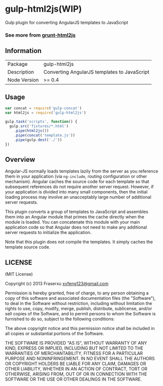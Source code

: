 gulp-html2js(WIP)
============

Gulp plugin for converting AngularJS templates to JavaScript

### See more from [grunt-html2js](https://github.com/karlgoldstein/grunt-html2js)

## Information

<table>
<tr>
<td>Package</td><td>gulp-html2js</td>
</tr>
<tr>
<td>Description</td>
<td>Converting AngularJS templates to JavaScript</td>
</tr>
<tr>
<td>Node Version</td>
<td>>= 0.4</td>
</tr>
</table>

## Usage

```javascript
var concat = require('gulp-concat')
var html2js = require('gulp-html2js')

gulp.task('scripts', function() {
  gulp.src('fixtures/*.html')
    .pipe(html2js())
    .pipe(concat('template.js'))
    .pipe(gulp.dest('./'))
})
```

## Overview

Angular-JS normally loads templates lazily from the server as you reference them in your application (via `ng-include`, routing configuration or other mechanism). Angular caches the source code for each template so that subsequent references do not require another server request. However, if your application is divided into many small components, then the initial loading process may involve an unacceptably large number of additional server requests.

This plugin converts a group of templates to JavaScript and assembles them into an Angular module that primes the cache directly when the module is loaded. You can concatenate this module with your main application code so that Angular does not need to make any additional server requests to initialize the application.

Note that this plugin does not compile the templates. It simply caches the template source code.

## LICENSE

(MIT License)

Copyright (c) 2013 Fraserxu <xvfeng123@gmail.com>

Permission is hereby granted, free of charge, to any person obtaining
a copy of this software and associated documentation files (the
"Software"), to deal in the Software without restriction, including
without limitation the rights to use, copy, modify, merge, publish,
distribute, sublicense, and/or sell copies of the Software, and to
permit persons to whom the Software is furnished to do so, subject to
the following conditions:

The above copyright notice and this permission notice shall be
included in all copies or substantial portions of the Software.

THE SOFTWARE IS PROVIDED "AS IS", WITHOUT WARRANTY OF ANY KIND,
EXPRESS OR IMPLIED, INCLUDING BUT NOT LIMITED TO THE WARRANTIES OF
MERCHANTABILITY, FITNESS FOR A PARTICULAR PURPOSE AND
NONINFRINGEMENT. IN NO EVENT SHALL THE AUTHORS OR COPYRIGHT HOLDERS BE
LIABLE FOR ANY CLAIM, DAMAGES OR OTHER LIABILITY, WHETHER IN AN ACTION
OF CONTRACT, TORT OR OTHERWISE, ARISING FROM, OUT OF OR IN CONNECTION
WITH THE SOFTWARE OR THE USE OR OTHER DEALINGS IN THE SOFTWARE.
